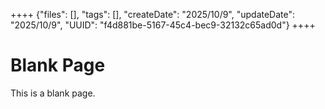 ++++
{"files": [], "tags": [], "createDate": "2025/10/9", "updateDate": "2025/10/9", "UUID": "f4d881be-5167-45c4-bec9-32132c65ad0d"}
++++

# Blank Page
This is a blank page.

